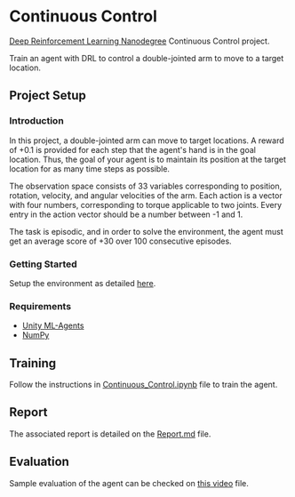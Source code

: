 # Continuous Control

[Deep Reinforcement Learning Nanodegree](https://www.udacity.com/course/deep-reinforcement-learning-nanodegree--nd893) Continuous Control project.

Train an agent with DRL to control a double-jointed arm to move to a target location.

## Project Setup

### Introduction

In this project, a double-jointed arm can move to target locations. A reward of +0.1 is provided for each step that the agent's hand is in the goal location. Thus, the goal of your agent is to maintain its position at the target location for as many time steps as possible.

The observation space consists of 33 variables corresponding to position, rotation, velocity, and angular velocities of the arm. Each action is a vector with four numbers, corresponding to torque applicable to two joints. Every entry in the action vector should be a number between -1 and 1.

The task is episodic, and in order to solve the environment, the agent must get an average score of +30 over 100 consecutive episodes.

### Getting Started

Setup the environment as detailed [here](https://github.com/udacity/deep-reinforcement-learning/blob/master/p2_continuous-control/README.md#getting-started).

### Requirements

 * [Unity ML-Agents](https://github.com/Unity-Technologies/ml-agents/blob/master/docs/Installation.md)
 * [NumPy](http://www.numpy.org/)

## Training

Follow the instructions in [Continuous_Control.ipynb](Continuous_Control.ipynb) file to train the agent.

## Report

The associated report is detailed on the [Report.md](Report.md) file.

## Evaluation

Sample evaluation of the agent can be checked on [this video](extra/cc01.mp4) file.